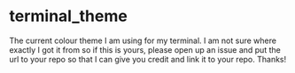 # terminal_theme
The current colour theme I am using for my terminal. I am not sure where exactly I got it from so if this is yours, please open up an issue and put the url to your repo so that I can give you credit and link it to your repo. Thanks!
